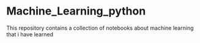 # Machine_Learning_python
This repository contains a collection of notebooks about machine learning that i have learned 
